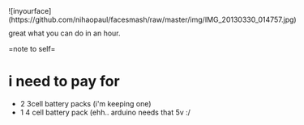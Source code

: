 <div style="float:left;margin:0 10px 10px 0" markdown="1">
    ![inyourface](https://github.com/nihaopaul/facesmash/raw/master/img/IMG_20130330_014757.jpg)
</div>

great what you can do in an hour.


=note to self=
# i need to pay for
- 2 3cell battery packs (i'm keeping one)
- 1 4 cell battery pack (ehh.. arduino needs that 5v :/


